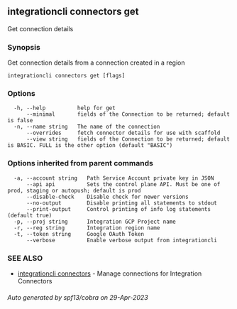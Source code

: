 ## integrationcli connectors get

Get connection details

### Synopsis

Get connection details from a connection created in a region

```
integrationcli connectors get [flags]
```

### Options

```
  -h, --help          help for get
      --minimal       fields of the Connection to be returned; default is false
  -n, --name string   The name of the connection
      --overrides     fetch connector details for use with scaffold
      --view string   fields of the Connection to be returned; default is BASIC. FULL is the other option (default "BASIC")
```

### Options inherited from parent commands

```
  -a, --account string   Path Service Account private key in JSON
      --api api          Sets the control plane API. Must be one of prod, staging or autopush; default is prod
      --disable-check    Disable check for newer versions
      --no-output        Disable printing all statements to stdout
      --print-output     Control printing of info log statements (default true)
  -p, --proj string      Integration GCP Project name
  -r, --reg string       Integration region name
  -t, --token string     Google OAuth Token
      --verbose          Enable verbose output from integrationcli
```

### SEE ALSO

* [integrationcli connectors](integrationcli_connectors.md)	 - Manage connections for Integration Connectors

###### Auto generated by spf13/cobra on 29-Apr-2023
